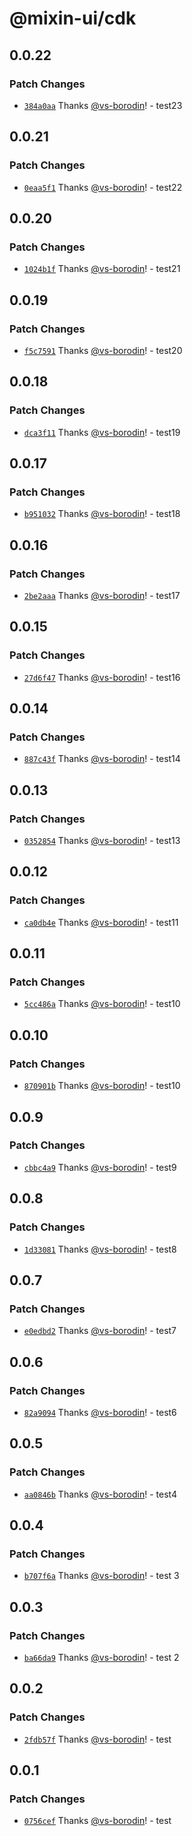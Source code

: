 # @mixin-ui/cdk

## 0.0.22

### Patch Changes

- [`384a0aa`](https://github.com/CORETEQ/mixin-ui/commit/384a0aac3cc7570c29d959c90a13d2d2281b826b) Thanks [@vs-borodin](https://github.com/vs-borodin)! - test23

## 0.0.21

### Patch Changes

- [`0eaa5f1`](https://github.com/CORETEQ/mixin-ui/commit/0eaa5f15d7a4e341596b43bf1d3473245950873a) Thanks [@vs-borodin](https://github.com/vs-borodin)! - test22

## 0.0.20

### Patch Changes

- [`1024b1f`](https://github.com/CORETEQ/mixin-ui/commit/1024b1f49bf036b69cd89f7e11ea7aa23d7ca346) Thanks [@vs-borodin](https://github.com/vs-borodin)! - test21

## 0.0.19

### Patch Changes

- [`f5c7591`](https://github.com/CORETEQ/mixin-ui/commit/f5c75910baa6c3b1b09f7fce90f96be9a55492d5) Thanks [@vs-borodin](https://github.com/vs-borodin)! - test20

## 0.0.18

### Patch Changes

- [`dca3f11`](https://github.com/CORETEQ/mixin-ui/commit/dca3f1136742e96d3e01cd2696fa08654ad02a77) Thanks [@vs-borodin](https://github.com/vs-borodin)! - test19

## 0.0.17

### Patch Changes

- [`b951032`](https://github.com/CORETEQ/mixin-ui/commit/b9510322d1081b0c8b1ceb0c3fe57acefee46158) Thanks [@vs-borodin](https://github.com/vs-borodin)! - test18

## 0.0.16

### Patch Changes

- [`2be2aaa`](https://github.com/CORETEQ/mixin-ui/commit/2be2aaa1ca07a4abd6dd2c76356917a5ca3378b3) Thanks [@vs-borodin](https://github.com/vs-borodin)! - test17

## 0.0.15

### Patch Changes

- [`27d6f47`](https://github.com/CORETEQ/mixin-ui/commit/27d6f47cdf6be9c3b254972dc10847d99f3d5941) Thanks [@vs-borodin](https://github.com/vs-borodin)! - test16

## 0.0.14

### Patch Changes

- [`887c43f`](https://github.com/CORETEQ/mixin-ui/commit/887c43f0f797bd8c133d046dc2bd326801fcd72e) Thanks [@vs-borodin](https://github.com/vs-borodin)! - test14

## 0.0.13

### Patch Changes

- [`0352854`](https://github.com/CORETEQ/mixin-ui/commit/035285443a8d27b803d4f3966755996a0205788a) Thanks [@vs-borodin](https://github.com/vs-borodin)! - test13

## 0.0.12

### Patch Changes

- [`ca0db4e`](https://github.com/CORETEQ/mixin-ui/commit/ca0db4e3f0daf8dbbd2061bf2bc45b6ad83bfaab) Thanks [@vs-borodin](https://github.com/vs-borodin)! - test11

## 0.0.11

### Patch Changes

- [`5cc486a`](https://github.com/CORETEQ/mixin-ui/commit/5cc486ad05ee6916fbd0036d8d17ceec13276a9a) Thanks [@vs-borodin](https://github.com/vs-borodin)! - test10

## 0.0.10

### Patch Changes

- [`870901b`](https://github.com/CORETEQ/mixin-ui/commit/870901be2c37ee96199248625a7fcef5f6fe079f) Thanks [@vs-borodin](https://github.com/vs-borodin)! - test10

## 0.0.9

### Patch Changes

- [`cbbc4a9`](https://github.com/CORETEQ/mixin-ui/commit/cbbc4a98f10347469140e8c42d7010c6531301e7) Thanks [@vs-borodin](https://github.com/vs-borodin)! - test9

## 0.0.8

### Patch Changes

- [`1d33081`](https://github.com/CORETEQ/mixin-ui/commit/1d330814728e572543c1e9b6fc699c38df91c971) Thanks [@vs-borodin](https://github.com/vs-borodin)! - test8

## 0.0.7

### Patch Changes

- [`e0edbd2`](https://github.com/CORETEQ/mixin-ui/commit/e0edbd29645d2aa210e6e63943bb0a9606909184) Thanks [@vs-borodin](https://github.com/vs-borodin)! - test7

## 0.0.6

### Patch Changes

- [`82a9094`](https://github.com/CORETEQ/mixin-ui/commit/82a909452f95f723aeeced7c1dc27112a615a2a1) Thanks [@vs-borodin](https://github.com/vs-borodin)! - test6

## 0.0.5

### Patch Changes

- [`aa0846b`](https://github.com/CORETEQ/mixin-ui/commit/aa0846be30ef2b4a3eae5cea5330afef1649e974) Thanks [@vs-borodin](https://github.com/vs-borodin)! - test4

## 0.0.4

### Patch Changes

- [`b707f6a`](https://github.com/CORETEQ/mixin-ui/commit/b707f6ae0760f2bc69314c2ecda080f13ce0ac8e) Thanks [@vs-borodin](https://github.com/vs-borodin)! - test 3

## 0.0.3

### Patch Changes

- [`ba66da9`](https://github.com/CORETEQ/mixin-ui/commit/ba66da9fef5feaa76043e44685706a6803056b8f) Thanks [@vs-borodin](https://github.com/vs-borodin)! - test 2

## 0.0.2

### Patch Changes

- [`2fdb57f`](https://github.com/CORETEQ/mixin-ui/commit/2fdb57f26979347e5c71ac73dfd36f45ea1690de) Thanks [@vs-borodin](https://github.com/vs-borodin)! - test

## 0.0.1

### Patch Changes

- [`0756cef`](https://github.com/CORETEQ/mixin-ui/commit/0756cefe11162e7f4fbc1138bdc7abc6a1c4a592) Thanks [@vs-borodin](https://github.com/vs-borodin)! - test
